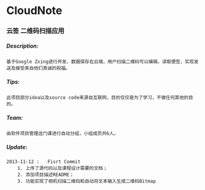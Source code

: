 
<h1>CloudNote</h1>

<h3>云签  二维码扫描应用</h3>

<h5>Description:</h5>

	基于Google Zxing进行开发，数据保存在云端，用户扫描二维码可以编辑，读取便签，实现发送及接受来自他们真诚的祝福。

<h5>Tips:</h5>   

	此项目部分idea以及source code来源自互联网，目的仅仅是为了学习，不做任何其他的目的。

<h5>Team:</h5>

	由软件项目管理这门课进行自动分组，小组成员共6人。
	
<h5>Update:</h5>

	2013-11-12 :   Fisrt Commit	
		1. 上传了源代码以及课程设计需要的文档；
		2. 添加项目描述README；
		3. 功能实现了相机扫描二维码和自动将文本输入生成二维码Bitmap
	

